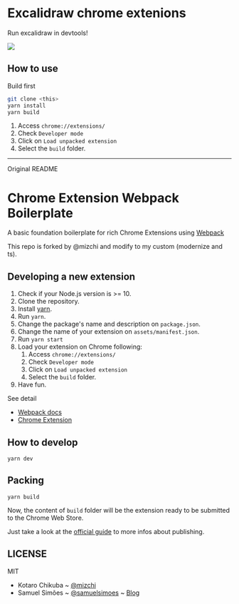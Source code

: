 # Excalidraw chrome extenions

Run excalidraw in devtools!

![](https://i.gyazo.com/8ce82c5730887514daa3ec1e9433f93f.png)

## How to use

Build first

```bash
git clone <this>
yarn install
yarn build
```

1. Access `chrome://extensions/`
2. Check `Developer mode`
3. Click on `Load unpacked extension`
4. Select the `build` folder.

---

Original README

# Chrome Extension Webpack Boilerplate

A basic foundation boilerplate for rich Chrome Extensions using [Webpack](https://webpack.github.io/)

This repo is forked by @mizchi and modify to my custom (modernize and ts).

## Developing a new extension

1. Check if your Node.js version is >= 10.
2. Clone the repository.
3. Install [yarn](https://yarnpkg.com/lang/en/docs/install/).
4. Run `yarn`.
5. Change the package's name and description on `package.json`.
6. Change the name of your extension on `assets/manifest.json`.
7. Run `yarn start`
8. Load your extension on Chrome following:
   1. Access `chrome://extensions/`
   2. Check `Developer mode`
   3. Click on `Load unpacked extension`
   4. Select the `build` folder.
9. Have fun.

See detail

- [Webpack docs](https://webpack.js.org)
- [Chrome Extension](https://developer.chrome.com/extensions/getstarted)

## How to develop

```
yarn dev
```

## Packing

```
yarn build
```

Now, the content of `build` folder will be the extension ready to be submitted to the Chrome Web Store.

Just take a look at the [official guide](https://developer.chrome.com/webstore/publish) to more infos about publishing.

## LICENSE

MIT

- Kotaro Chikuba ~ [@mizchi](https://twitter.com/mizchi)
- Samuel Simões ~ [@samuelsimoes](https://twitter.com/samuelsimoes) ~ [Blog](http://blog.samuelsimoes.com/)
